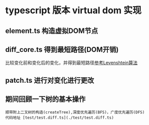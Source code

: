 # typescript 版本 virtual dom 实现

## element.ts 构造虚拟DOM节点

## diff_core.ts 得到最短路径(DOM开销) 

比较变化前和变化后的变化，并得到最短路径[参考Levenshtein算法](https://en.wikipedia.org/wiki/Levenshtein_distance)

## patch.ts 进行对变化进行更改

## 期间回顾一下树的基本操作
    顺带附上二叉树的构造(createTree),深度优先遍历(BFS)，广度优先遍历(DFS)
    代码地址 [test/test.diff.ts](./test/test.diff.ts)
